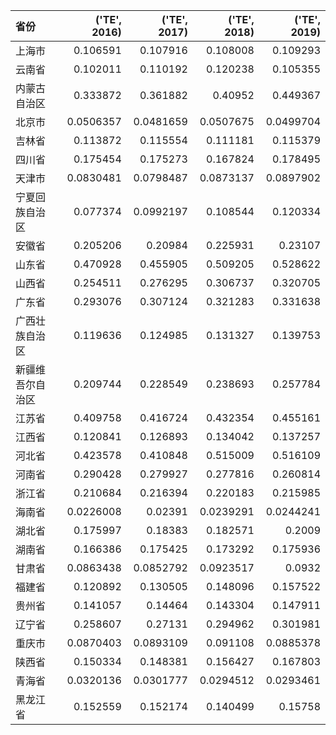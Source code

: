 | 省份             |   ('TE', 2016) |   ('TE', 2017) |   ('TE', 2018) |   ('TE', 2019) |
|:-----------------|---------------:|---------------:|---------------:|---------------:|
| 上海市           |      0.106591  |      0.107916  |      0.108008  |      0.109293  |
| 云南省           |      0.102011  |      0.110192  |      0.120238  |      0.105355  |
| 内蒙古自治区     |      0.333872  |      0.361882  |      0.40952   |      0.449367  |
| 北京市           |      0.0506357 |      0.0481659 |      0.0507675 |      0.0499704 |
| 吉林省           |      0.113872  |      0.115554  |      0.111181  |      0.115379  |
| 四川省           |      0.175454  |      0.175273  |      0.167824  |      0.178495  |
| 天津市           |      0.0830481 |      0.0798487 |      0.0873137 |      0.0897902 |
| 宁夏回族自治区   |      0.077374  |      0.0992197 |      0.108544  |      0.120334  |
| 安徽省           |      0.205206  |      0.20984   |      0.225931  |      0.23107   |
| 山东省           |      0.470928  |      0.455905  |      0.509205  |      0.528622  |
| 山西省           |      0.254511  |      0.276295  |      0.306737  |      0.320705  |
| 广东省           |      0.293076  |      0.307124  |      0.321283  |      0.331638  |
| 广西壮族自治区   |      0.119636  |      0.124985  |      0.131327  |      0.139753  |
| 新疆维吾尔自治区 |      0.209744  |      0.228549  |      0.238693  |      0.257784  |
| 江苏省           |      0.409758  |      0.416724  |      0.432354  |      0.455161  |
| 江西省           |      0.120841  |      0.126893  |      0.134042  |      0.137257  |
| 河北省           |      0.423578  |      0.410848  |      0.515009  |      0.516109  |
| 河南省           |      0.290428  |      0.279927  |      0.277816  |      0.260814  |
| 浙江省           |      0.210684  |      0.216394  |      0.220183  |      0.215985  |
| 海南省           |      0.0226008 |      0.02391   |      0.0239291 |      0.0244241 |
| 湖北省           |      0.175997  |      0.18383   |      0.182571  |      0.2009    |
| 湖南省           |      0.166386  |      0.175425  |      0.173292  |      0.175936  |
| 甘肃省           |      0.0863438 |      0.0852792 |      0.0923517 |      0.0932    |
| 福建省           |      0.120892  |      0.130505  |      0.148096  |      0.157522  |
| 贵州省           |      0.141057  |      0.14464   |      0.143304  |      0.147911  |
| 辽宁省           |      0.258607  |      0.27131   |      0.294962  |      0.301981  |
| 重庆市           |      0.0870403 |      0.0893109 |      0.091108  |      0.0885378 |
| 陕西省           |      0.150334  |      0.148381  |      0.156427  |      0.167803  |
| 青海省           |      0.0320136 |      0.0301777 |      0.0294512 |      0.0293461 |
| 黑龙江省         |      0.152559  |      0.152174  |      0.140499  |      0.15758   |
